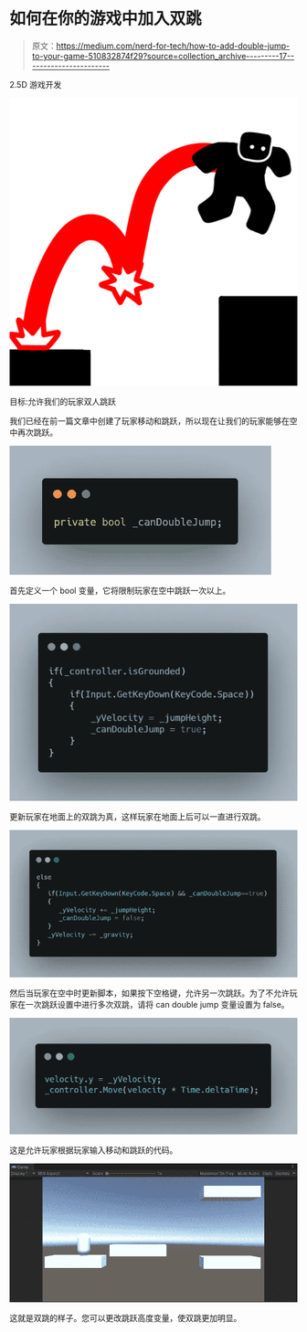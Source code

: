 # 如何在你的游戏中加入双跳

> 原文：<https://medium.com/nerd-for-tech/how-to-add-double-jump-to-your-game-510832874f29?source=collection_archive---------17----------------------->

2.5D 游戏开发

![](img/3c088eef7f672a4becfac3971ccfc4d4.png)

目标:允许我们的玩家双人跳跃

我们已经在前一篇文章中创建了玩家移动和跳跃，所以现在让我们的玩家能够在空中再次跳跃。

![](img/75010ec63e1d1bd81c3aa2903417f5b0.png)

首先定义一个 bool 变量，它将限制玩家在空中跳跃一次以上。

![](img/f6f5b7156c9a770d668520d377416542.png)

更新玩家在地面上的双跳为真，这样玩家在地面上后可以一直进行双跳。

![](img/cda7c0a857de2bedacb6e886d115cb36.png)

然后当玩家在空中时更新脚本，如果按下空格键，允许另一次跳跃。为了不允许玩家在一次跳跃设置中进行多次双跳，请将 can double jump 变量设置为 false。

![](img/ea97489678678f8ee40850b6c341e5b3.png)

这是允许玩家根据玩家输入移动和跳跃的代码。

![](img/20106bf5ad6b306ffeffebe48856e1f9.png)

这就是双跳的样子。您可以更改跳跃高度变量，使双跳更加明显。